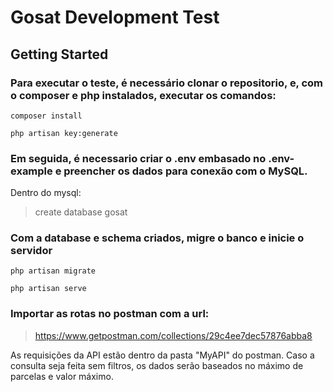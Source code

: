 # Gosat Development Test

## Getting Started

### Para executar o teste, é necessário clonar o repositorio, e, com o composer e php instalados, executar os comandos:

```
composer install

php artisan key:generate
```

### Em seguida, é necessario criar o .env embasado no .env-example e preencher os dados para conexão com o MySQL.
Dentro do mysql:
> create database gosat

### Com a database e schema criados, migre o banco e inicie o servidor
```
php artisan migrate

php artisan serve
```


### Importar as rotas no postman com a url:
> https://www.getpostman.com/collections/29c4ee7dec57876abba8

As requisições da API estão dentro da pasta "MyAPI" do postman. Caso a consulta seja feita sem filtros, os dados serão baseados no máximo de parcelas e valor máximo.